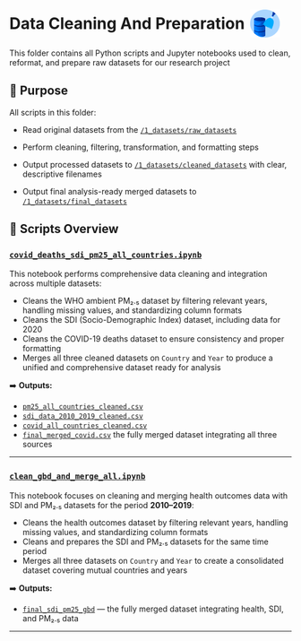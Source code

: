 <h1 style="display: flex; align-items: center;">
  Data Cleaning And Preparation
  <img src="../notes/images/data_cleaning.gif" alt="data" style="height:50px; margin-left:10px;">
</h1>

This folder contains all Python scripts and Jupyter notebooks used to clean,
reformat, and prepare raw datasets for our research project

## 📌 Purpose  

All scripts in this folder:

- Read original datasets from the [`/1_datasets/raw_datasets`](../1_datasets/raw_datasets)

- Perform cleaning, filtering, transformation, and formatting steps

- Output processed datasets to [`/1_datasets/cleaned_datasets`](../1_datasets/cleaned_datasets)
with clear, descriptive filenames

- Output final analysis-ready merged datasets to [`/1_datasets/final_datasets`](../1_datasets/final_datasets)

## 📄 Scripts Overview

### [`covid_deaths_sdi_pm25_all_countries.ipynb`](covid_deaths_sdi_pm25_all_countries.ipynb)

This notebook performs comprehensive data cleaning and integration across multiple
datasets:

- Cleans the WHO ambient PM₂.₅ dataset by filtering relevant years, handling
missing values, and standardizing column formats  
- Cleans the SDI (Socio-Demographic Index) dataset, including data for 2020  
- Cleans the COVID-19 deaths dataset to ensure consistency and proper formatting
- Merges all three cleaned datasets on `Country` and `Year` to produce a unified
and comprehensive dataset ready for analysis  

➡️ **Outputs:**  

- [`pm25_all_countries_cleaned.csv`](../1_datasets/cleaned_datasets/pm25_all_countries_cleaned.csv)
- [`sdi_data_2010_2019_cleaned.csv`](../1_datasets/cleaned_datasets/sdi_data_2010_2019_cleaned.csv)
- [`covid_all_countries_cleaned.csv`](../1_datasets/cleaned_datasets/covid_all_countries_cleaned.csv)
- [`final_merged_covid.csv`](../1_datasets/final_datasets/final_merged_covid.csv)
the fully merged dataset integrating all three sources  

---

### [`clean_gbd_and_merge_all.ipynb`](clean_gbd_and_merge_all.ipynb)

This notebook focuses on cleaning and merging health outcomes data with SDI and
PM₂.₅ datasets for the period **2010–2019**:

- Cleans the health outcomes dataset by filtering relevant years, handling
missing values, and standardizing column formats  
- Cleans and prepares the SDI and PM₂.₅ datasets for the same time period  
- Merges all three datasets on `Country` and `Year` to create a consolidated
dataset covering mutual countries and years  

➡️ **Outputs:**  

- [`final_sdi_pm25_gbd`](../1_datasets/final_datasets/final_sdi_pm25_gbd.csv)
— the fully merged dataset integrating health, SDI, and PM₂.₅ data  

---
